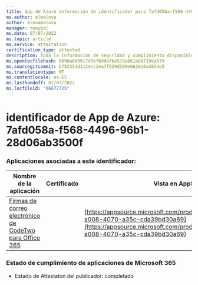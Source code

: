 ```yaml
---
title: App de Azure información de identificador para 7afd058a-f568-4496-96b1-28d06ab3500f
ms.author: elmalova
author: elenamalova
manager: tonybal
ms.date: 07/07/2022
ms.topic: article
ms.service: attestation
certification_type: attested
description: Toda la información de seguridad y cumplimiento disponible para 7afd058a-f568-4496-96b1-28d06ab3500f.
ms.openlocfilehash: b690a609017d3e7b9db7ba519a861a88719ea579
ms.sourcegitcommit: b752351d112ecc2ea7f539d200e6638a6a3034e5
ms.translationtype: MT
ms.contentlocale: es-ES
ms.lasthandoff: 07/07/2022
ms.locfileid: "66677725"
---
```

# <a name="azure-app-id-7afd058a-f568-4496-96b1-28d06ab3500f"></a>identificador de App de Azure: 7afd058a-f568-4496-96b1-28d06ab3500f


### <a name="apps-associated-with-this-id"></a>Aplicaciones asociadas a este identificador:
| **Nombre de la aplicación** | **Certificado** | **Vista en AppSource** |
|--------------|---------------|-----------------------|
| [Firmas de correo electrónico de CodeTwo para Office 365](../forward/codetwo.3d2daeb9-a008-4070-a35c-cda39bd30a69.md) |  | [https://appsource.microsoft.com/product/office/codetwo.3d2daeb9-a008-4070-a35c-cda39bd30a69](https://appsource.microsoft.com/product/office/codetwo.3d2daeb9-a008-4070-a35c-cda39bd30a69) |

### <a name="microsoft-365-app-compliance-status"></a>Estado de cumplimiento de aplicaciones de Microsoft 365
- Estado de Attestaton del publicador: completado
